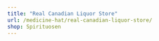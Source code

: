 ```yaml
---
title: "Real Canadian Liquor Store"
url: /medicine-hat/real-canadian-liquor-store/
shop: Spirituosen
---
```

